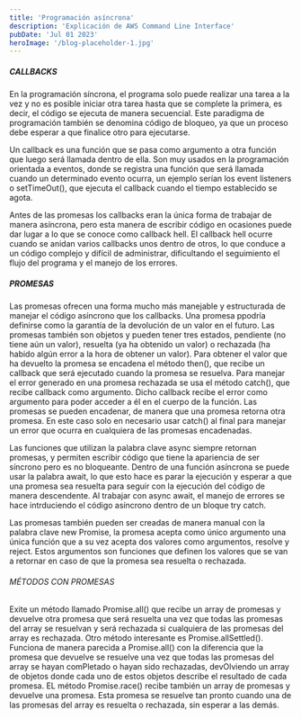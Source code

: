 ```yaml
---
title: 'Programación asíncrona'
description: 'Explicación de AWS Command Line Interface'
pubDate: 'Jul 01 2023'
heroImage: '/blog-placeholder-1.jpg'
---
```


##### CALLBACKS
En la programación síncrona, el programa solo puede realizar una tarea a la vez y no es posible iniciar otra tarea hasta que se complete la primera, es decir, el código se ejecuta de manera secuencial. Este paradigma de programación también se denomina código de bloqueo, ya que un proceso debe esperar a que finalice otro para ejecutarse.  

Un callback es una función que se pasa como argumento a otra función que luego será llamada dentro de ella. Son muy usados en la programación orientada a eventos, donde se registra una función que será llamada cuando un determinado evento ocurra, un ejemplo serían los event listeners o setTimeOut(), que ejecuta el callback cuando el tiempo establecido se agota. 

Antes de las promesas los callbacks eran la única forma de trabajar de manera asíncrona, pero esta manera de escribir código en ocasiones puede dar lugar a lo que se conoce como callback hell. El callback hell ocurre cuando se anidan varios callbacks unos dentro de otros, lo que conduce a un código complejo y difícil de administrar, dificultando el seguimiento el flujo del programa y el manejo de los errores.


##### PROMESAS
Las promesas ofrecen una forma mucho más manejable y estructurada de manejar el código asíncrono que los callbacks. Una promesa ppodría definirse como la garantía de la devolución de un valor en el futuro. Las promesas también son objetos y pueden tener tres estados, pendiente (no tiene aún un valor), resuelta (ya ha obtenido un valor) o rechazada (ha habido algún error a la hora de obtener un valor). Para obtener el valor que ha devuelto la promesa se encadena el método then(), que recibe un callback que será ejecutado cuando la promesa se resuelva. Para manejar el error generado en una promesa rechazada se usa el método catch(), que recibe callback como argumento. Dicho callback recibe el error como argumento para poder acceder a él en el cuerpo de la función. Las promesas se pueden encadenar, de manera que una promesa retorna otra promesa. En este caso solo en necesario usar catch() al final para manejar un error que ocurra en cualquiera de las promesas encadenadas. 

Las funciones que utilizan la palabra clave async siempre retornan promesas, y permiten escribir código que tiene la apariencia de ser síncrono pero es no bloqueante. Dentro de una función asíncrona se puede usar la palabra await, lo que esto hace es parar la ejecución y esperar a que una promesa sea resuelta para seguir con la ejecución del código de manera descendente. Al trabajar con async await, el manejo de errores se hace intrduciendo el código asíncrono dentro de un bloque try catch. 

Las promesas también pueden ser creadas de manera manual con la palabra clave new Promise, la promesa acepta como único argumento una única función que a su vez acepta dos valores como argumentos, resolve y reject. Estos argumentos son funciones que definen los valores que se van a retornar en caso de que la promesa sea resuelta o rechazada.

###### MÉTODOS CON PROMESAS
Exite un método llamado Promise.all() que recibe un array de promesas y devuelve otra promesa que será resuelta una vez que todas las promesas del array se resuelvan y será rechazada si cualquiera de las promesas del array es rechazada. Otro método interesante es Promise.allSettled(). Funciona de manera parecida a Promise.all() con la diferencia que la promesa que devuelve se resuelve una vez que todas las promesas del array se hayan comPletado o hayan sido rechazadas, devOlviendo un array de objetos donde cada uno de estos objetos describe el resultado de cada promesa. EL método Promise.race() recibe también un array de promesas y devuelve una promesa. Esta promesa se resuelve tan pronto cuando una de las promesas del array es resuelta o rechazada, sin esperar a las demás. 
